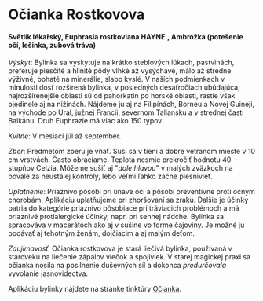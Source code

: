 Očianka Rostkovova
==================

#### Světlík lékařský, Euphrasia rostkoviana HAYNE., Ambróžka (potešenie očí, lešinka, zubová tráva)

*Výskyt*: Bylinka sa vyskytuje na krátko steblových lúkach, pastvinách,
preferuje piesčité a hlinité pôdy vlhké až vysýchavé, málo až stredne výživné,
bohaté na minerálie, slabo kyslé. V naších podmienkach v minulosti dosť
rozšírená bylinka, v posledných desaťročiach ubúdajúca; najrozšírenejšie oblasti
sú od pahorkatin po horské oblasti, rastie však ojedinele aj na nížinách.
Nájdeme ju aj na Filipínách, Borneu a Novej Guineji, na východe po Ural, južnej
Francii, severnom Taliansku a v strednej časti Balkánu. Druh Euphrazie má viac
ako 150 typov.

*Kvitne*: V mesiaci júl až september.

*Zber*: Predmetom zberu je vňať. Suší sa v tieni a dobre vetranom mieste v 10 cm
vrstvách. Často obraciame. Teplota nesmie prekročiť hodnotu 40 stupňov Celzia.
Môžeme sušiť aj "*dole hlavou*" v malých zväzkoch na povale za neustálej
kontroly, lebo veľmi ľahko začne plesnivieť.

*Uplatnenie*: Priaznivo pôsobí pri únave očí a pôsobí preventívne proti očným
chorobám. Aplikáciu uplatňujeme pri zhoršovaní sa zraku. Ďalšie je účinky patria
do kategórie priaznivo pôsobiace pri tráviacich problémoch a má priaznivé
protialergické účinky, napr. pri sennej nádche. Bylinka sa spracováva v
macerátoch ako aj v sušine vo forme čajoviny. Je možné ju podávať aj tehotným
ženám, dojčiacim a aj malým deťom.

*Zaujímavosť*: Očianka rostkovova je stará liečivá bylinka, používaná v
staroveku na liečenie zápalov viečok a spojiviek. V starej magickej praxi sa
očianka nosila na posilnenie duševných síl a dokonca *predurčovala* vyvolanie
jasnovidectva.

Aplikáciu bylinky nájdete na stránke tinktúry
[Očianka](../tinktury/ocianka).

